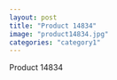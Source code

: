```yaml
---
layout: post
title: "Product 14834"
image: "product14834.jpg"
categories: "category1"
---
```

Product 14834
